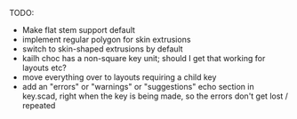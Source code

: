 TODO:
  * Make flat stem support default
  * implement regular polygon for skin extrusions
  * switch to skin-shaped extrusions by default
  * kailh choc has a non-square key unit; should I get that working for layouts etc? 
  * move everything over to layouts requiring a child key
  * add an "errors" or "warnings" or "suggestions" echo section in key.scad, right when the key is being made, so the errors don't get lost / repeated
